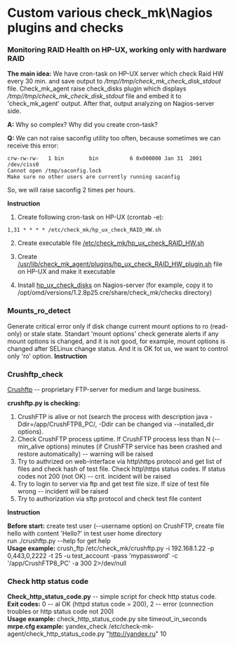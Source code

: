 # Custom various check_mk\Nagios plugins and checks

### Monitoring RAID Health on HP-UX, working only with hardware RAID

**The main idea:**
We have cron-task on HP-UX server which check Raid HW every 30 min. and save output to */tmp//tmp/check_mk_check_disk_stdout* file.
Check_mk_agent raise check_disks plugin which displays */tmp//tmp/check_mk_check_disk_stdout* file and embed it to 'check_mk_agent' output.
After that, output analyzing on Nagios-server side.

**A:** Why so complex? Why did you create cron-task?

**Q:** We can not raise saconfig utility too often, because sometimes we can receive this error:
```Tue Oct  3 19:14:00 METDST 2017
crw-rw-rw-   1 bin        bin          6 0x000000 Jan 31  2001 /dev/ciss0
Cannot open /tmp/saconfig.lock
Make sure no other users are currently running saconfig
```

So, we will raise saconfig 2 times per hours.

**Instruction**
1) Create following cron-task on HP-UX (crontab -e):
```#raid monitoring
1,31 * * * * /etc/check_mk/hp_ux_check_RAID_HW.sh
```
2) Create executable file [/etc/check_mk/hp_ux_check_RAID_HW.sh](https://github.com/4815162342lost/check_mk_plugins_and_checks/blob/master/plugins/hp_ux_check_RAID_HW.sh)

3) Create [/usr/lib/check_mk_agent/plugins/hp_ux_check_RAID_HW_plugin.sh](https://github.com/4815162342lost/check_mk_plugins_and_checks/blob/master/plugins/hp_ux_check_RAID_HW_plugin.sh) file on HP-UX and make it executable

4) Install [hp_ux_check_disks](https://github.com/4815162342lost/check_mk_plugins_and_checks/blob/master/checks/hp_ux_check_disks) on Nagios-server (for example, copy it to /opt/omd/versions/1.2.8p25.cre/share/check_mk/checks directory)

### Mounts_ro_detect
Generate critical error only if disk change current mount options to ro (read-only) or stale state. Standart 'mount options' check generate alerts if any mount options is changed, and it is not good, for example, mount options is changed after SELinux change status. And it is OK fot us, we want to control only 'ro' option.
**Instruction**



### Crushftp_check
[Crushftp](http://www.crushftp.com/) -- proprietary  FTP-server for medium and large business. 

**crushftp.py is checking:**
1) CrushFTP is alive or not (search the process with description java -Ddir=/app/CrushFTP8_PC/, -Ddir can be changed via --installed_dir options).
2) Check CrushFTP process uptime. If CrushFTP process less than N (--min_alive options) minutes (if CrushFTP service has been crashed and restore automatically) -- warning will be raised 
3) Try to authrized on web-interface via http\https protocol and get list of files and check hash of test file. Check http\https status codes. If status codes not 200 (not OK) -- crit. incident will be raised
4) Try to login to server via ftp and get test file size. If size of test file wrong -- incident will be raised
5) Try to authorization via sftp protocol and check test file content  

**Instruction**

**Before start:**  create test user (--username option) on CrushFTP, create file hello with content 'Hello?' in test user home directory  
run ./crushftp.py --help for get help  
**Usage example:**  crush_ftp /etc/check_mk/crushftp.py  -i 192.168.1.22 -p 0,443,0,2222 -t 25 -u test_account -pass 'mypassword' -c '/app/CrushFTP8_PC' -a 300  2>/dev/null  

### Check http status code
**Check_http_status_code.py** -- simple script for check http status code.  
**Exit codes:**  0 -- al OK (httpd status code = 200), 2 -- error (connection troubles or http status code not 200)  
**Usage example:**  check_http_status_code.py site timeout_in_seconds  
**mrpe.cfg example:** yandex_check /etc/check-mk-agent/check_http_status_code.py "http://yandex.ru" 10  
